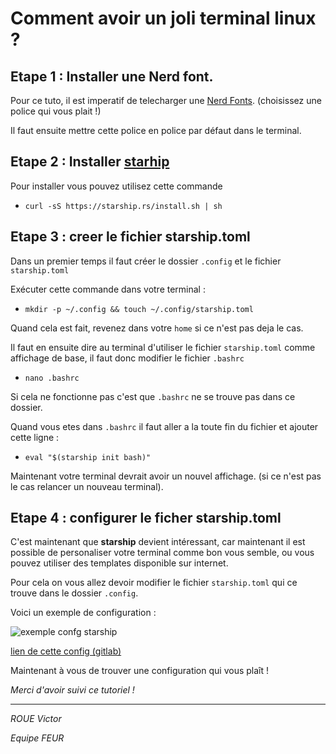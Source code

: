 # Comment avoir un joli terminal linux ?

## Etape 1 : Installer une Nerd font.

Pour ce tuto, il est imperatif de telecharger une [Nerd Fonts](https://www.nerdfonts.com/font-downloads).
(choisissez une police qui vous plait !)

Il faut ensuite mettre cette police en police par défaut dans le terminal.

## Etape 2 : Installer [starhip](https://starship.rs/)

Pour installer vous pouvez utilisez cette commande

- `curl -sS https://starship.rs/install.sh | sh`

## Etape 3 : creer le fichier starship.toml

Dans un premier temps il faut créer le dossier `.config` et le fichier `starship.toml`

Exécuter cette commande dans votre terminal :

- `mkdir -p ~/.config && touch ~/.config/starship.toml`

Quand cela est fait, revenez dans votre `home` si ce n'est pas deja le cas.

Il faut en ensuite dire au terminal d'utiliser le fichier `starship.toml` comme affichage de base, il faut donc modifier le fichier `.bashrc`

- `nano .bashrc`

Si cela ne fonctionne pas c'est que `.bashrc` ne se trouve pas dans ce dossier.

Quand vous etes dans `.bashrc` il faut aller a la toute fin du fichier et ajouter cette ligne :

- `eval "$(starship init bash)"`

Maintenant votre terminal devrait avoir un nouvel affichage. (si ce n'est pas le cas relancer un nouveau terminal).

## Etape 4 : configurer le ficher starship.toml

C'est maintenant que <b>starship</b> devient intéressant, car maintenant il est possible de personaliser votre terminal comme bon vous semble, ou vous pouvez utiliser des templates disponible sur internet.

Pour cela on vous allez devoir modifier le fichier `starship.toml` qui ce trouve dans le dossier `.config`.

Voici un exemple de configuration :

![exemple confg starship](https://i.postimg.cc/pds2P1tx/image-1.png)

[lien de cette config (gitlab)](https://gitlabiut.iutlan.univ-rennes1.fr/vroue/starship)

Maintenant à vous de trouver une configuration qui vous plaît !

<i>Merci d'avoir suivi ce tutoriel !<i>

---

ROUE Victor

Equipe FEUR
